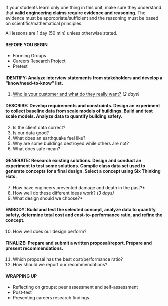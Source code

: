 If your students learn only one thing in this unit, make sure they understand that **valid engineering claims require evidence and reasoning**. The evidence must be appropriate/sufficient and the reasoning must be based on scientific/mathematical principles.


All lessons are 1 day (50 min) unless otherwise stated.

#### BEFORE YOU BEGIN
* Forming Groups
* Careers Research Project
* Pretest

#### IDENTIFY: Analyze interview statements from stakeholders and develop a “know/need-to-know” list.
1.	[Who is your customer and what do they really want?](../lessons/safer%20buildings/who%20is%20your%20customer%20and%20what%20do%20they%20really%20want.md) *(2 days)*

#### DESCRIBE: Develop requirements and constraints. Design an experiment to collect baseline data from scale models of buildings. Build and test scale models. Analyze data to quantify building safety.
2.	Is the client data correct?
3.	Is our data good?
4.	What does an earthquake feel like?
5.	Why are some buildings destroyed while others are not?
6.	What does safe mean?

#### GENERATE: Research existing solutions. Design and conduct an experiment to test some solutions. Compile class data set used to generate concepts for a final design. Select a concept using Six Thinking Hats.
7.	How have engineers prevented damage and death in the past?*
8.	How well do these different ideas work? *(3 days)*
9.	What design should we choose?*

#### EMBODY: Build and test the selected concept, analyze data to quantify safety, determine total cost and cost-to-performance ratio, and refine the concept.
10.	How well does our design perform?

#### FINALIZE: Prepare and submit a written proposal/report. Prepare and present recommendations.
11.	Which proposal has the best cost/performance ratio?
12.	How should we report our recommendations?


#### WRAPPING UP
* Reflecting on groups: peer assessment and self-assessment
* Post-test
* Presenting careers research findings
